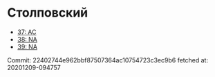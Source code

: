 # Столповский
- [37: AC](37.md)
- [38: NA](38.md)
- [39: NA](39.md)

Commit: 22402744e962bbf87507364ac10754723c3ec9b6
 fetched at: 20201209-094757

